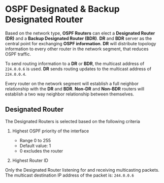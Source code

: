 # OSPF Designated & Backup Designated Router

Based on the network type, **OSPF Routers** can elect a **Designated Router (DR)** and a **Backup Designated Router (BDR)**.
**DR** and **BDR** server as the central point for exchanging **OSPF information**.
**DR** will distribute topology information to every other router in the network segment, that reduces OSPF traffic.

To send routing information to a **DR** or **BDR**, the multicast address of `224.0.0.6` is used.
**DR** sends routing updates to the multicast address of `224.0.0.4`.

Every router on the network segment will establish a full neighbor relationship with the **DR** and **BDR**.
**Non-DR** and **Non-BDR** routers will establish a two way neighbor relationship between themselves.

## Designated Router

The Designated Routers is selected based on the following criteria

1. Highest OSPF priority of the interface

   - Range 0 to 255
   - Default value: 1
   - 0 excludes the router

2. Highest Router ID

Only the Designated Router listening for and receiving multicasting packets.
The multicast destination IP address of the packet is: `244.0.0.6`
